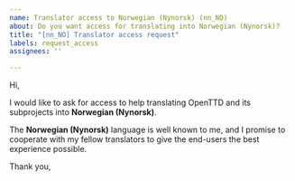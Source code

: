 ```yaml
---
name: Translator access to Norwegian (Nynorsk) (nn_NO)
about: Do you want access for translating into Norwegian (Nynorsk)?
title: "[nn_NO] Translator access request"
labels: request_access
assignees: ''

---
```


<!-- translator: nn_NO -->
<!-- Please do not edit the header of this template. -->

Hi,

I would like to ask for access to help translating OpenTTD and its subprojects into **Norwegian (Nynorsk)**.

The **Norwegian (Nynorsk)** language is well known to me, and I promise to cooperate with my fellow translators to give the end-users the best experience possible.

<!-- Please do not edit the above message. Do feel free to add a personal note after this line. -->

Thank you,
